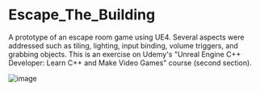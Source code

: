 # Escape_The_Building
A prototype of an escape room game using UE4. Several aspects were addressed such as tiling, lighting, input binding, volume triggers, and grabbing objects. This is an exercise on Udemy's "Unreal Engine C++ Developer: Learn C++ and Make Video Games" course (second section).

![image](https://user-images.githubusercontent.com/25965847/58421543-7e0df280-8090-11e9-82f7-bfeb692c8f15.png)
